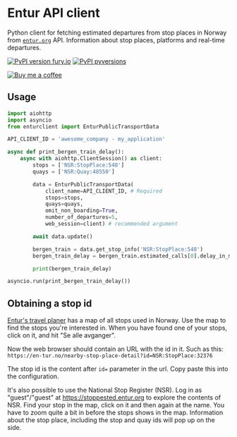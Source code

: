 # Entur API client

Python client for fetching estimated departures from stop places in Norway from [`entur.org`](https://developer.entur.org) API. Information about stop places, platforms and real-time departures.

[![PyPI version fury.io][pypi-version-badge]][pypi-enturclient]
[![PyPI pyversions][py-versions-badge]][pypi-enturclient]

[![Buy me a coffee][buymeacoffee-shield]][buymeacoffee]

## Usage

```python
import aiohttp
import asyncio
from enturclient import EnturPublicTransportData

API_CLIENT_ID = 'awesome_company - my_application'

async def print_bergen_train_delay():
    async with aiohttp.ClientSession() as client:
        stops = ['NSR:StopPlace:548']
        quays = ['NSR:Quay:48550']

        data = EnturPublicTransportData(
            client_name=API_CLIENT_ID, # Required
            stops=stops,
            quays=quays,
            omit_non_boarding=True,
            number_of_departures=5,
            web_session=client) # recommended argument

        await data.update()

        bergen_train = data.get_stop_info('NSR:StopPlace:548')
        bergen_train_delay = bergen_train.estimated_calls[0].delay_in_min

        print(bergen_train_delay)

asyncio.run(print_bergen_train_delay())
```

## Obtaining a stop id

[Entur's travel planer](https://en-tur.no) has a map of all stops used in Norway. Use the map to find the stops you're interested in. When you have found one of your stops, click on it, and hit "Se alle avganger".

Now the web browser should contain an URL with the id in it. Such as this:
`https://en-tur.no/nearby-stop-place-detail?id=NSR:StopPlace:32376`

The stop id is the content after `id=` parameter in the url. Copy paste this into the configuration.

It's also possible to use the National Stop Register (NSR).
Log in as "guest"/"guest" at https://stoppested.entur.org to explore the contents of NSR.
Find your stop in the map, click on it and then again at the name. You have to zoom quite a bit in before the stops shows in the map. Information about the stop place, including the stop and quay ids will pop up on the side.

[buymeacoffee-shield]: https://www.buymeacoffee.com/assets/img/guidelines/download-assets-sm-2.svg
[buymeacoffee]: https://www.buymeacoffee.com/heine
[pypi-enturclient]: https://pypi.org/project/enturclient/
[pypi-version-badge]: https://badge.fury.io/py/enturclient.svg
[py-versions-badge]: https://img.shields.io/pypi/pyversions/enturclient.svg
